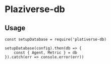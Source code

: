 # Plaziverse-db

## Usage

```
const setupDatabase = require('plativerse-db)

setupDatabase(config).then(db => {
    const { Agent, Metric } = db
}).catch(err => console.error(err))

```
